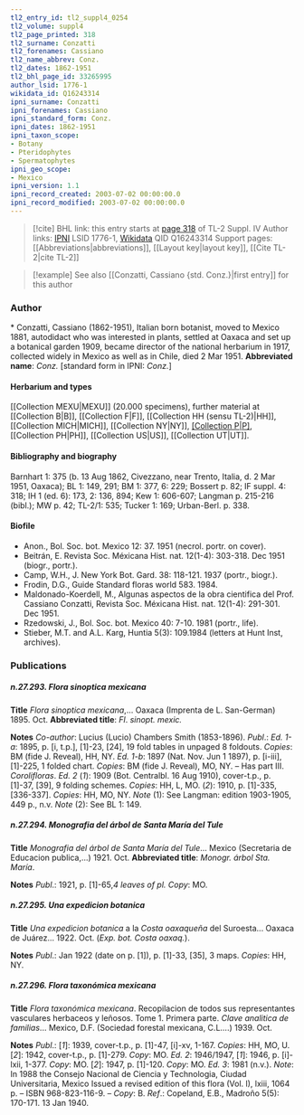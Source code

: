 ```yaml
---
tl2_entry_id: tl2_suppl4_0254
tl2_volume: suppl4
tl2_page_printed: 318
tl2_surname: Conzatti
tl2_forenames: Cassiano
tl2_name_abbrev: Conz.
tl2_dates: 1862-1951
tl2_bhl_page_id: 33265995
author_lsid: 1776-1
wikidata_id: Q16243314
ipni_surname: Conzatti
ipni_forenames: Cassiano
ipni_standard_form: Conz.
ipni_dates: 1862-1951
ipni_taxon_scope: 
- Botany
- Pteridophytes
- Spermatophytes
ipni_geo_scope: 
- Mexico
ipni_version: 1.1
ipni_record_created: 2003-07-02 00:00:00.0
ipni_record_modified: 2003-07-02 00:00:00.0
---
```


> [!cite] BHL link: this entry starts at [page 318](https://www.biodiversitylibrary.org/page/33265995) of TL-2 Suppl. IV
> Author links: [IPNI](https://www.ipni.org/a/1776-1) LSID 1776-1, [Wikidata](https://www.wikidata.org/wiki/Q16243314) QID Q16243314
> Support pages: [[Abbreviations|abbreviations]], [[Layout key|layout key]], [[Cite TL-2|cite TL-2]]

> [!example] See also [[Conzatti, Cassiano {std. Conz.}|first entry]] for this author

### Author

\* Conzatti, Cassiano (1862-1951), Italian born botanist, moved to Mexico 1881, autodidact who was interested in plants, settled at Oaxaca and set up a botanical garden 1909, became director of the national herbarium in 1917, collected widely in Mexico as well as in Chile, died 2 Mar 1951. 
**Abbreviated name**: *Conz.* \[standard form in IPNI: *Conz.*\]

#### Herbarium and types

[[Collection MEXU|MEXU]] (20.000 specimens), further material at [[Collection B|B]], [[Collection F|F]], [[Collection HH (sensu TL-2)|HH]], [[Collection MICH|MICH]], [[Collection NY|NY]], [[Collection P|P]](Pterid.), [[Collection PH|PH]], [[Collection US|US]], [[Collection UT|UT]].

#### Bibliography and biography

Barnhart 1: 375 (b. 13 Aug 1862, Civezzano, near Trento, Italia, d. 2 Mar 1951, Oaxaca); BL 1: 149, 291; BM 1: 377, 6: 229; Bossert p. 82; IF suppl. 4: 318; IH 1 (ed. 6): 173, 2: 136, 894; Kew 1: 606-607; Langman p. 215-216 (bibl.); MW p. 42; TL-2/1: 535; Tucker 1: 169; Urban-Berl. p. 338.

#### Biofile

- Anon., Bol. Soc. bot. Mexico 12: 37. 1951 (necrol. portr. on cover).
- Beitrán, E. Revista Soc. Méxicana Hist. nat. 12(1-4): 303-318. Dec 1951 (biogr., portr.).
- Camp, W.H., J. New York Bot. Gard. 38: 118-121. 1937 (portr., biogr.).
- Frodin, D.G., Guide Standard floras world 583. 1984.
- Maldonado-Koerdell, M., Algunas aspectos de la obra cientifica del Prof. Cassiano Conzatti, Revista Soc. Méxicana Hist. nat. 12(1-4): 291-301. Dec 1951.
- Rzedowski, J., Bol. Soc. bot. Mexico 40: 7-10. 1981 (portr., life).
- Stieber, M.T. and A.L. Karg, Huntia 5(3): 109.1984 (letters at Hunt Inst, archives).

### Publications

##### n.27.293. Flora sinoptica mexicana

**Title**
*Flora sinoptica mexicana*,... Oaxaca (Imprenta de L. San-German) 1895. Oct.
**Abbreviated title**: *Fl*. *sinopt. mexic.*

**Notes**
*Co-author*: Lucius (Lucio) Chambers Smith (1853-1896).
*Publ*.: *Ed. 1-a*: 1895, p. \[i, t.p.\], \[1\]-23, \[24\], 19 fold tables in unpaged 8 foldouts. *Copies*: BM (fide J. Reveal), HH, NY.
*Ed. 1-b*: 1897 (Nat. Nov. Jun 1 1897), p. \[i-iii\], \[1\]-225, 1 folded chart. *Copies*: BM (fide J. Reveal), MO, NY. – Has part III. *Corolifloras*.
*Ed. 2* (*1*): 1909 (Bot. Centralbl. 16 Aug 1910), cover-t.p., p. \[1\]-37, \[39\], 9 folding schemes.
*Copies*: HH, L, MO.
(*2*): 1910, p. \[1\]-335, \[336-337\]. *Copies*: HH, MO, NY.
*Note* (1): See Langman: edition 1903-1905, 449 p., n.v.
*Note* (2): See BL 1: 149.

##### n.27.294. Monografia del árbol de Santa María del Tule

**Title**
*Monografia del árbol de Santa María del Tule*... Mexico (Secretaria de Educacion publica,...) 1921. Oct.
**Abbreviated title**: *Monogr. árbol Sta. María*.

**Notes**
*Publ*.: 1921, p. \[1\]-65,*4 leaves of pl. Copy*: MO.

##### n.27.295. Una expedicion botanica

**Title**
*Una expedicion botanica* a la *Costa oaxaqueña* del Suroesta... Oaxaca de Juárez... 1922. Oct. (*Exp. bot. Costa oaxaq.*).

**Notes**
*Publ*.: Jan 1922 (date on p. \[1\]), p. \[1\]-33, \[35\], 3 maps. *Copies*: HH, NY.

##### n.27.296. Flora taxonómica mexicana

**Title**
*Flora taxonómica mexicana*. Recopilacion de todos sus representantes vasculares herbaceos y leñosos. Tome 1. Primera parte. *Clave analitica de familias*... Mexico, D.F. (Sociedad forestal mexicana, C.L....) 1939. Oct.

**Notes**
*Publ*.: \[*1*\]: 1939, cover-t.p., p. \[1\]-47, \[i\]-xv, 1-167. *Copies*: HH, MO, U.
\[*2*\]: 1942, cover-t.p., p. \[1\]-279. *Copy*: MO.
*Ed. 2*: 1946/1947,
\[*1*\]: 1946, p. \[i\]-lxii, 1-377. *Copy*: MO.
\[*2*\]: 1947, p. \[1\]-120. *Copy*: MO.
*Ed. 3*: 1981 (n.v.).
*Note*: In 1988 the Consejo Nacional de Ciencia y Technologia, Ciudad Universitaria, Mexico Issued a revised edition of this flora (Vol. l), lxiii, 1064 p. – ISBN 968-823-116-9. – *Copy*: B.
*Ref*.: Copeland, E.B., Madroño 5(5): 170-171. 13 Jan 1940.

